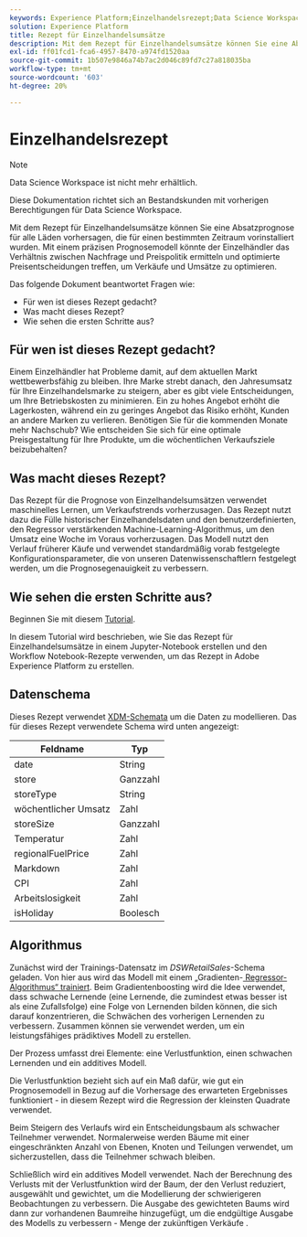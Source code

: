 ```yaml
---
keywords: Experience Platform;Einzelhandelsrezept;Data Science Workspace;beliebte Themen;Rezepte;Rezept vorab erstellen
solution: Experience Platform
title: Rezept für Einzelhandelsumsätze
description: Mit dem Rezept für Einzelhandelsumsätze können Sie eine Absatzprognose für alle Läden vorhersagen, die für einen bestimmten Zeitraum vorinstalliert wurden. Mit einem präzisen Prognosemodell könnte der Einzelhändler das Verhältnis zwischen Nachfrage und Preispolitik ermitteln und optimierte Preisentscheidungen treffen, um Verkäufe und Umsätze zu optimieren.
exl-id: ff01fcd1-fca6-4957-8470-a974fd1520aa
source-git-commit: 1b507e9846a74b7ac2d046c89fd7c27a818035ba
workflow-type: tm+mt
source-wordcount: '603'
ht-degree: 20%

---
```


# Einzelhandelsrezept

>[!NOTE]
>
>Data Science Workspace ist nicht mehr erhältlich.
>
>Diese Dokumentation richtet sich an Bestandskunden mit vorherigen Berechtigungen für Data Science Workspace.

Mit dem Rezept für Einzelhandelsumsätze können Sie eine Absatzprognose für alle Läden vorhersagen, die für einen bestimmten Zeitraum vorinstalliert wurden. Mit einem präzisen Prognosemodell könnte der Einzelhändler das Verhältnis zwischen Nachfrage und Preispolitik ermitteln und optimierte Preisentscheidungen treffen, um Verkäufe und Umsätze zu optimieren.

Das folgende Dokument beantwortet Fragen wie:

* Für wen ist dieses Rezept gedacht?
* Was macht dieses Rezept?
* Wie sehen die ersten Schritte aus?

## Für wen ist dieses Rezept gedacht?

Einem Einzelhändler hat Probleme damit, auf dem aktuellen Markt wettbewerbsfähig zu bleiben. Ihre Marke strebt danach, den Jahresumsatz für Ihre Einzelhandelsmarke zu steigern, aber es gibt viele Entscheidungen, um Ihre Betriebskosten zu minimieren. Ein zu hohes Angebot erhöht die Lagerkosten, während ein zu geringes Angebot das Risiko erhöht, Kunden an andere Marken zu verlieren. Benötigen Sie für die kommenden Monate mehr Nachschub? Wie entscheiden Sie sich für eine optimale Preisgestaltung für Ihre Produkte, um die wöchentlichen Verkaufsziele beizubehalten?

## Was macht dieses Rezept?

Das Rezept für die Prognose von Einzelhandelsumsätzen verwendet maschinelles Lernen, um Verkaufstrends vorherzusagen. Das Rezept nutzt dazu die Fülle historischer Einzelhandelsdaten und den benutzerdefinierten, den Regressor verstärkenden Machine-Learning-Algorithmus, um den Umsatz eine Woche im Voraus vorherzusagen. Das Modell nutzt den Verlauf früherer Käufe und verwendet standardmäßig vorab festgelegte Konfigurationsparameter, die von unseren Datenwissenschaftlern festgelegt werden, um die Prognosegenauigkeit zu verbessern.

## Wie sehen die ersten Schritte aus?

Beginnen Sie mit diesem [Tutorial](../jupyterlab/create-a-model.md).

In diesem Tutorial wird beschrieben, wie Sie das Rezept für Einzelhandelsumsätze in einem Jupyter-Notebook erstellen und den Workflow Notebook-Rezepte verwenden, um das Rezept in Adobe Experience Platform zu erstellen.

## Datenschema

Dieses Rezept verwendet [XDM-Schemata](../../xdm/schema/field-dictionary.md) um die Daten zu modellieren. Das für dieses Rezept verwendete Schema wird unten angezeigt:

| Feldname | Typ |
| --- | --- |
| date | String |
| store | Ganzzahl |
| storeType | String |
| wöchentlicher Umsatz | Zahl |
| storeSize | Ganzzahl |
| Temperatur | Zahl |
| regionalFuelPrice | Zahl |
| Markdown | Zahl |
| CPI | Zahl |
| Arbeitslosigkeit | Zahl |
| isHoliday | Boolesch |


## Algorithmus

Zunächst wird der Trainings-Datensatz im *DSWRetailSales*-Schema geladen. Von hier aus wird das Modell mit einem „Gradienten-[ Regressor-Algorithmus“ trainiert](https://scikit-learn.org/stable/modules/generated/sklearn.ensemble.GradientBoostingRegressor.html). Beim Gradientenboosting wird die Idee verwendet, dass schwache Lernende (eine Lernende, die zumindest etwas besser ist als eine Zufallsfolge) eine Folge von Lernenden bilden können, die sich darauf konzentrieren, die Schwächen des vorherigen Lernenden zu verbessern. Zusammen können sie verwendet werden, um ein leistungsfähiges prädiktives Modell zu erstellen.

Der Prozess umfasst drei Elemente: eine Verlustfunktion, einen schwachen Lernenden und ein additives Modell.

Die Verlustfunktion bezieht sich auf ein Maß dafür, wie gut ein Prognosemodell in Bezug auf die Vorhersage des erwarteten Ergebnisses funktioniert - in diesem Rezept wird die Regression der kleinsten Quadrate verwendet.

Beim Steigern des Verlaufs wird ein Entscheidungsbaum als schwacher Teilnehmer verwendet. Normalerweise werden Bäume mit einer eingeschränkten Anzahl von Ebenen, Knoten und Teilungen verwendet, um sicherzustellen, dass die Teilnehmer schwach bleiben.

Schließlich wird ein additives Modell verwendet. Nach der Berechnung des Verlusts mit der Verlustfunktion wird der Baum, der den Verlust reduziert, ausgewählt und gewichtet, um die Modellierung der schwierigeren Beobachtungen zu verbessern. Die Ausgabe des gewichteten Baums wird dann zur vorhandenen Baumreihe hinzugefügt, um die endgültige Ausgabe des Modells zu verbessern - Menge der zukünftigen Verkäufe .
